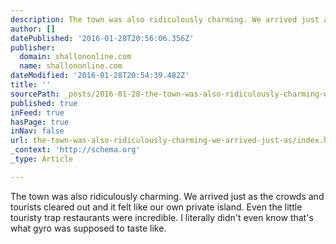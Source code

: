 ```yaml
---
description: The town was also ridiculously charming. We arrived just as the crowds and tourists cleared out and it felt like our own private island. Even the little tourist
author: []
datePublished: '2016-01-28T20:56:06.356Z'
publisher:
  domain: shallononline.com
  name: shallononline.com
dateModified: '2016-01-28T20:54:39.482Z'
title: ''
sourcePath: _posts/2016-01-28-the-town-was-also-ridiculously-charming-we-arrived-just-as.md
published: true
inFeed: true
hasPage: true
inNav: false
url: the-town-was-also-ridiculously-charming-we-arrived-just-as/index.html
_context: 'http://schema.org'
_type: Article

---
```

The town was also ridiculously charming. We arrived just as the crowds and tourists cleared out and it felt like our own private island. Even the little touristy trap restaurants were incredible. I literally didn't even know that's what gyro was supposed to taste like.